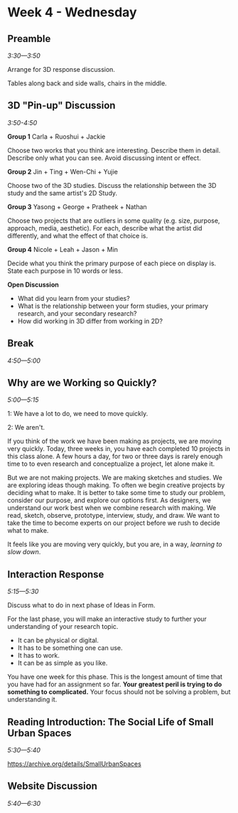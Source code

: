 # Week 4 - Wednesday

## Preamble
*3:30—3:50*

Arrange for 3D response discussion.

Tables along back and side walls, chairs in the middle.

## 3D "Pin-up" Discussion
*3:50-4:50*

**Group 1**  Carla + Ruoshui + Jackie  
    
Choose two works that you think are interesting. Describe them in detail. Describe only what you can see. Avoid discussing intent or effect.

**Group 2**  Jin + Ting + Wen-Chi + Yujie
    
Choose two of the 3D studies. Discuss the relationship between the 3D study and the same artist's 2D Study.    

**Group 3**  Yasong + George + Pratheek + Nathan
    
Choose two projects that are outliers in some quality (e.g. size, purpose, approach, media, aesthetic). For each, describe what the artist did differently, and what the effect of that choice is.

**Group 4** Nicole + Leah + Jason + Min
    
Decide what you think the primary purpose of each piece on display is. State each purpose in 10 words or less.

**Open Discussion**

- What did you learn from your studies?
- What is the relationship between your form studies, your primary research, and your secondary research?
- How did working in 3D differ from working in 2D? 

## Break
*4:50—5:00*

## Why are we Working so Quickly?
*5:00—5:15*

1: We have a lot to do, we need to move quickly. 

2: We aren't.

If you think of the work we have been making as projects, we are moving very quickly. Today, three weeks in, you have each completed 10 projects in this class alone. A few hours a day, for two or three days is rarely enough time to to even research and conceptualize a project, let alone make it.

But we are not making projects. We are making sketches and studies. We are exploring ideas though making. To often we begin creative projects by deciding what to make. It is better to take some time to study our problem, consider our purpose, and explore our options first. As designers, we understand our work best when we combine research with making. We read, sketch, observe, prototype, interview, study, and draw. We want to take the time to become experts on our project before we rush to decide what to make. 
  
It feels like you are moving very quickly, but you are, in a way, *learning to slow down*. 


  
  

## Interaction Response
*5:15—5:30*

Discuss what to do in next phase of Ideas in Form.

For the last phase, you will make an interactive study to further your understanding of your research topic. 

- It can be physical or digital.
- It has to be something one can use.
- It has to work.
- It can be as simple as you like.

You have one week for this phase. This is the longest amount of time that you have had for an assignment so far. **Your greatest peril is trying to do something to complicated.** Your focus should not be solving a problem, but understanding it. 

## Reading Introduction: The Social Life of Small Urban Spaces
*5:30—5:40*

https://archive.org/details/SmallUrbanSpaces

## Website Discussion
*5:40—6:30*

